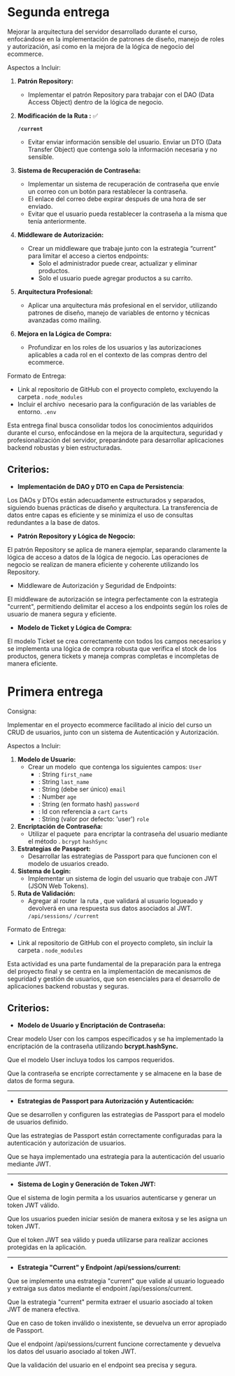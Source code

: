 # Segunda entrega

Mejorar la arquitectura del servidor desarrollado durante el curso, enfocándose en la implementación de patrones de diseño, manejo de roles y autorización, así como en la mejora de la lógica de negocio del ecommerce.

Aspectos a Incluir:

1. **Patrón Repository:**
   - Implementar el patrón Repository para trabajar con el DAO (Data Access Object) dentro de la lógica de negocio.
2. **Modificación de la Ruta :** ✅

   **`/current`**

   - Evitar enviar información sensible del usuario. Enviar un DTO (Data Transfer Object) que contenga solo la información necesaria y no sensible.

3. **Sistema de Recuperación de Contraseña:**
   - Implementar un sistema de recuperación de contraseña que envíe un correo con un botón para restablecer la contraseña.
   - El enlace del correo debe expirar después de una hora de ser enviado.
   - Evitar que el usuario pueda restablecer la contraseña a la misma que tenía anteriormente.
4. **Middleware de Autorización:**
   - Crear un middleware que trabaje junto con la estrategia “current” para limitar el acceso a ciertos endpoints:
     - Solo el administrador puede crear, actualizar y eliminar productos.
     - Solo el usuario puede agregar productos a su carrito.
5. **Arquitectura Profesional:**
   - Aplicar una arquitectura más profesional en el servidor, utilizando patrones de diseño, manejo de variables de entorno y técnicas avanzadas como mailing.
6. **Mejora en la Lógica de Compra:**
   - Profundizar en los roles de los usuarios y las autorizaciones aplicables a cada rol en el contexto de las compras dentro del ecommerce.

Formato de Entrega:

- Link al repositorio de GitHub con el proyecto completo, excluyendo la carpeta .
  `node_modules`
- Incluir el archivo  necesario para la configuración de las variables de entorno.
  `.env`

Esta entrega final busca consolidar todos los conocimientos adquiridos durante el curso, enfocándose en la mejora de la arquitectura, seguridad y profesionalización del servidor, preparándote para desarrollar aplicaciones backend robustas y bien estructuradas.

## **Criterios:**

- **Implementación de DAO y DTO en Capa de Persistencia**:

Los DAOs y DTOs están adecuadamente estructurados y separados, siguiendo buenas prácticas de diseño y arquitectura. La transferencia de datos entre capas es eficiente y se minimiza el uso de consultas redundantes a la base de datos.

- **Patrón Repository y Lógica de Negocio:**

El patrón Repository se aplica de manera ejemplar, separando claramente la lógica de acceso a datos de la lógica de negocio. Las operaciones de negocio se realizan de manera eficiente y coherente utilizando los Repository.

- Middleware de Autorización y Seguridad de Endpoints:

El middleware de autorización se integra perfectamente con la estrategia "current", permitiendo delimitar el acceso a los endpoints según los roles de usuario de manera segura y eficiente.

- **Modelo de Ticket y Lógica de Compra:**

El modelo Ticket se crea correctamente con todos los campos necesarios y se implementa una lógica de compra robusta que verifica el stock de los productos, genera tickets y maneja compras completas e incompletas de manera eficiente.

<!-- PRIMERA ENTREGA -->

# Primera entrega

Consigna:

Implementar en el proyecto ecommerce facilitado al inicio del curso un CRUD de usuarios, junto con un sistema de Autenticación y Autorización.

Aspectos a Incluir:

1. **Modelo de Usuario:**
   - Crear un modelo  que contenga los siguientes campos:
     `User`
     - : String
       `first_name`
     - : String
       `last_name`
     - : String (debe ser único)
       `email`
     - : Number
       `age`
     - : String (en formato hash)
       `password`
     - : Id con referencia a
       `cart`
       `Carts`
     - : String (valor por defecto: 'user')
       `role`
2. **Encriptación de Contraseña:**
   - Utilizar el paquete  para encriptar la contraseña del usuario mediante el método .
     `bcrypt`
     `hashSync`
3. **Estrategias de Passport:**
   - Desarrollar las estrategias de Passport para que funcionen con el modelo de usuarios creado.
4. **Sistema de Login:**
   - Implementar un sistema de login del usuario que trabaje con JWT (JSON Web Tokens).
5. **Ruta de Validación:**
   - Agregar al router  la ruta , que validará al usuario logueado y devolverá en una respuesta sus datos asociados al JWT.
     `/api/sessions/`
     `/current`

Formato de Entrega:

- Link al repositorio de GitHub con el proyecto completo, sin incluir la carpeta .
  `node_modules`

Esta actividad es una parte fundamental de la preparación para la entrega del proyecto final y se centra en la implementación de mecanismos de seguridad y gestión de usuarios, que son esenciales para el desarrollo de aplicaciones backend robustas y seguras.

## **Criterios:**

- **Modelo de Usuario y Encriptación de Contraseña:**

Crear modelo User con los campos especificados y se ha implementado la encriptación de la contraseña utilizando **bcrypt.hashSync.**

Que el modelo User incluya todos los campos requeridos.

Que la contraseña se encripte correctamente y se almacene en la base de datos de forma segura.

---

- **Estrategias de Passport para Autorización y Autenticación:**

Que se desarrollen y configuren las estrategias de Passport para el modelo de usuarios definido.

Que las estrategias de Passport están correctamente configuradas para la autenticación y autorización de usuarios.

Que se haya implementado una estrategia para la autenticación del usuario mediante JWT.

---

- **Sistema de Login y Generación de Token JWT:**

Que el sistema de login permita a los usuarios autenticarse y generar un token JWT válido.

Que los usuarios pueden iniciar sesión de manera exitosa y se les asigna un token JWT.

Que el token JWT sea válido y pueda utilizarse para realizar acciones protegidas en la aplicación.

---

- **Estrategia "Current" y Endpoint /api/sessions/current:**

Que se implemente una estrategia "current" que valide al usuario logueado y extraiga sus datos mediante el endpoint /api/sessions/current.

Que la estrategia "current" permita extraer el usuario asociado al token JWT de manera efectiva.

Que en caso de token inválido o inexistente, se devuelva un error apropiado de Passport.

Que el endpoint /api/sessions/current funcione correctamente y devuelva los datos del usuario asociado al token JWT.

Que la validación del usuario en el endpoint sea precisa y segura.
